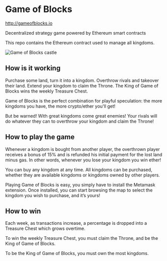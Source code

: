 # Game of Blocks

http://gameofblocks.io

Decentralized strategy game powered
by Ethereum smart contracts

This repo contains the Ethereum contract used to manage all kingdoms.

![Game of Blocks castle](https://github.com/game-of-blocks/smart-contract/blob/master/images/Castle.png)

## How is it working

Purchase some land, turn it into a kingdom. Overthrow rivals and takeover their land. Extend your kingdom to claim the Throne. The King of Game of Blocks wins the weekly Treasure Chest.

Game of Blocks is the perfect combination for playful speculation: the more kingdoms you have, the more crypto/ether you'll get!

But be warned! With great kingdoms come great enemies! Your rivals will do whatever they can to overthrow your kingdom and claim the Throne!

## How to play the game

Whenever a kingdom is bought from another player, the overthrown player receives a bonus of 15% and is refunded his initial payment for the lost land minus gas. In other words, whenever you lose your kingdom you win ether!

You can buy any kingdom at any time. All kingdoms can be purchased, whether they are available kingdoms or kingdoms owned by other players.

Playing Game of Blocks is easy, you simply have to install the Metamask extension. Once installed, you can start browsing the map to select the kingdom you wish to purchase, and it’s yours!

## How to win

Each week, as transactions increase, a percentage is dropped into a Treasure Chest which grows overtime.

To win the weekly Treasure Chest, you must claim the Throne, and be the King of Game of Blocks.

To be the King of Game of Blocks, you must own the most kingdoms.
